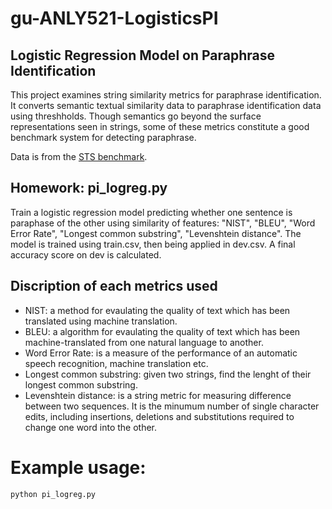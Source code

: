 # gu-ANLY521-LogisticsPI
Logistic Regression Model on Paraphrase Identification
---------------------------------------------------

This project examines string similarity metrics for paraphrase identification. It converts semantic textual similarity data to paraphrase identification data using threshholds. Though semantics go beyond the surface representations seen in strings, some of these metrics constitute a good benchmark system for detecting paraphrase.



Data is from the [STS benchmark](http://ixa2.si.ehu.es/stswiki/index.php/STSbenchmark).

## Homework: pi_logreg.py
Train a logistic regression model predicting whether one sentence is paraphase of the other using similarity of features: "NIST", "BLEU", "Word Error Rate", "Longest common substring", "Levenshtein distance". The model is trained using train.csv, then being applied in dev.csv. A final accuracy score on dev is calculated. 

## Discription of each metrics used
* NIST: a method for evaulating the quality of text which has been translated using machine translation.
* BLEU: a algorithm for evaulating the quality of text which has been machine-translated from one natural language to another.
* Word Error Rate: is a measure of the performance of an automatic speech recognition, machine translation etc.
* Longest common substring: given two strings, find the lenght of their longest common substring.
* Levenshtein distance: is a string metric for measuring difference between two sequences. It is the minumum number of single character edits, including insertions, deletions and substitutions required to change one word into the other.


# Example usage:
`python pi_logreg.py`

